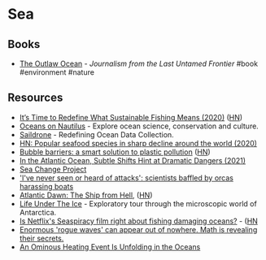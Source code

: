 # Sea

## Books

- [The Outlaw Ocean](https://www.theoutlawocean.com/) - _Journalism from the Last Untamed Frontier_ #book #environment #nature

## Resources

- [It’s Time to Redefine What Sustainable Fishing Means (2020)](http://oceans.nautil.us/article/600/its-time-to-redefine-what-sustainable-fishing-means) ([HN](https://news.ycombinator.com/item?id=24156319))
- [Oceans on Nautilus](http://oceans.nautil.us/) - Explore ocean science, conservation and culture.
- [Saildrone](https://www.saildrone.com/) - Redefining Ocean Data Collection.
- [HN: Popular seafood species in sharp decline around the world (2020)](https://news.ycombinator.com/item?id=24199767)
- [Bubble barriers: a smart solution to plastic pollution](https://thegreatbubblebarrier.com/en/) ([HN](https://news.ycombinator.com/item?id=24480289))
- [In the Atlantic Ocean, Subtle Shifts Hint at Dramatic Dangers (2021)](https://www.nytimes.com/interactive/2021/03/02/climate/atlantic-ocean-climate-change.html)
- [Sea Change Project](https://seachangeproject.com/)
- ['I've never seen or heard of attacks': scientists baffled by orcas harassing boats](https://www.theguardian.com/environment/2020/sep/13/the-tale-of-the-killer-whales)
- [Atlantic Dawn: The Ship from Hell](https://britishseafishing.co.uk/atlantic-dawn-the-ship-from-hell/), ([HN](https://news.ycombinator.com/item?id=26748655))
- [Life Under The Ice](https://lifeundertheice.org/) - Exploratory tour through the microscopic world of Antarctica.
- [Is Netflix's Seaspiracy film right about fishing damaging oceans?](https://www.bbc.co.uk/news/56660823) - ([HN](https://news.ycombinator.com/item?id=26748592)
- [Enormous 'rogue waves' can appear out of nowhere. Math is revealing their secrets.](https://www.nationalgeographic.com/science/article/mathematicians-may-soon-be-able-to-predict-enormous-rogue-waves)
- [An Ominous Heating Event Is Unfolding in the Oceans](https://www.wired.com/story/an-ominous-heating-event-is-unfolding-in-the-oceans/)
